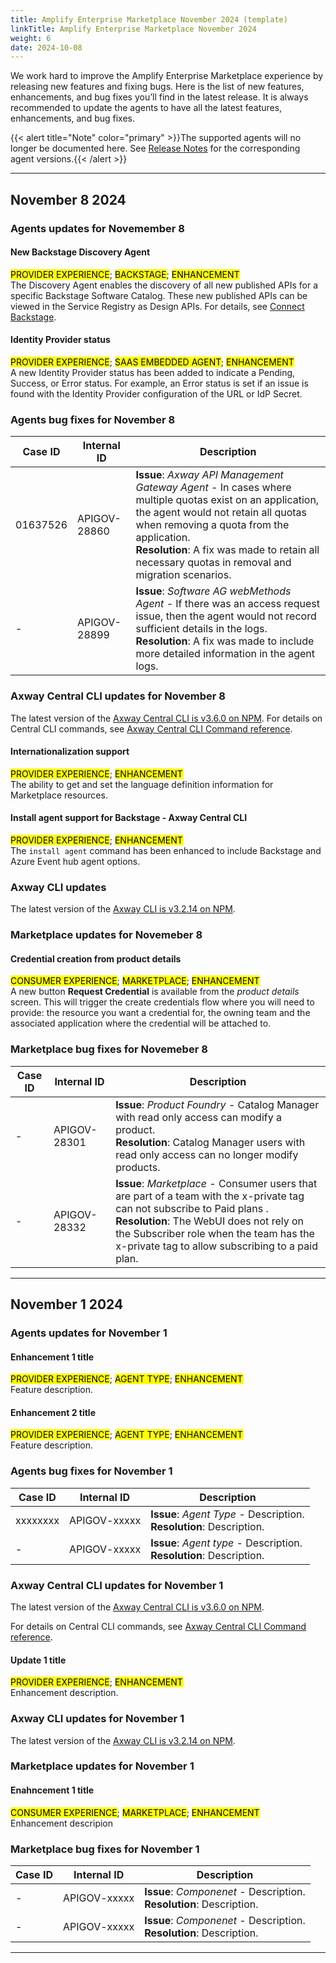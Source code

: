 ```yaml
---
title: Amplify Enterprise Marketplace November 2024 (template)
linkTitle: Amplify Enterprise Marketplace November 2024
weight: 6
date: 2024-10-08
---
```

We work hard to improve the Amplify Enterprise Marketplace experience by releasing new features and fixing bugs. Here is the list of new features, enhancements, and bug fixes you’ll find in the latest release. It is always recommended to update the agents to have all the latest features, enhancements, and bug fixes.

{{< alert title="Note" color="primary" >}}The supported agents will no longer be documented here. See [Release Notes](/docs/amplify_relnotes) for the corresponding agent versions.{{< /alert >}}

---

## November 8 2024

### Agents updates for Novemember 8

#### New Backstage Discovery Agent

<mark>PROVIDER EXPERIENCE</mark>; <mark>BACKSTAGE</mark>; <mark>ENHANCEMENT</mark> <br />
The Discovery Agent enables the discovery of all new published APIs for a specific Backstage Software Catalog. These new published APIs can be viewed in the Service Registry as Design APIs. For details, see [Connect Backstage](/docs/connect_manage_environ/connect_backstage).

#### Identity Provider status

<mark>PROVIDER EXPERIENCE</mark>; <mark>SAAS EMBEDDED AGENT</mark>; <mark>ENHANCEMENT</mark> <br />
A new Identity Provider status has been added to indicate a Pending, Success, or Error status.  For example, an Error status is set if an issue is found with the Identity Provider configuration of the URL or IdP Secret.

<!--### Agents known issues (hidden if none)-->

### Agents bug fixes for November 8

| Case ID     | Internal ID  | Description                                       |
|-------------|--------------|---------------------------------------------------|
| 01637526    | APIGOV-28860 | **Issue**: *Axway API Management Gateway Agent* - In cases where multiple quotas exist on an application, the agent would not retain all quotas when removing a quota from the application. <br />**Resolution**: A fix was made to retain all necessary quotas in removal and migration scenarios. |
| -           | APIGOV-28899 |**Issue**: *Software AG webMethods Agent* - If there was an access request issue, then the agent would not record sufficient details in the logs. <br />**Resolution**: A fix was made to include more detailed information in the agent logs. |

### Axway Central CLI updates for November 8

The latest version of the [Axway Central CLI is v3.6.0 on NPM](https://www.npmjs.com/package/@axway/axway-central-cli/v/3.6.0). For details on Central CLI commands, see [Axway Central CLI Command reference](/docs/integrate_with_central/cli_central/cli_command_reference).

#### Internationalization support

<mark>PROVIDER EXPERIENCE</mark>; <mark>ENHANCEMENT</mark> <br />
The ability to get and set the language definition information for Marketplace resources.

#### Install agent support for Backstage - Axway Central CLI

<mark>PROVIDER EXPERIENCE</mark>; <mark>ENHANCEMENT</mark> <br />
The `install agent` command has been enhanced to include Backstage and Azure Event hub agent options.

<!--### Axway Central CLI known issues for Novemeber 8 (hidden if none)-->

<!--### Axway Central CLI bug fixes for Novemeber 8  (hidden if none)-->

### Axway CLI updates

The latest version of the [Axway CLI is v3.2.14 on NPM](https://www.npmjs.com/package/@axway/axway/v/3.2.14).

<!--### Axway CLI known issues for Novemeber 8  (hidden if none)-->

<!--### Axway CLI bug fixes for Novemeber 8  (hidden if none)-->

### Marketplace updates for Novemeber 8 

#### Credential creation from product details

<mark>CONSUMER EXPERIENCE</mark>; <mark>MARKETPLACE</mark>; <mark>ENHANCEMENT</mark> <br />
A new button **Request Credential** is available from the *product details* screen. This will trigger the create credentials flow where you will need to provide: the resource you want a credential for, the owning team and the associated application where the credential will be attached to.

<!--### Marketplace known issues for Novemeber 8  (hidden if none)-->

### Marketplace bug fixes for Novemeber 8 

| Case ID   | Internal ID  | Description                                       |
|-----------|--------------|---------------------------------------------------|
| -         | APIGOV-28301 | **Issue**: *Product Foundry* - Catalog Manager with read only access can modify a product. <br />**Resolution**: Catalog Manager users with read only access can no longer modify products. |
| -         | APIGOV-28332 | **Issue**: *Marketplace* - Consumer users that are part of a team with the x-private tag can not subscribe to Paid plans . <br />**Resolution**: The WebUI does not rely on the Subscriber role when the team has the x-private tag to allow subscribing to a paid plan. |

---

## November 1 2024

### Agents updates for November 1 

#### Enhancement 1 title

<mark>PROVIDER EXPERIENCE</mark>; <mark>AGENT TYPE</mark>; <mark>ENHANCEMENT</mark> <br />Feature description.

#### Enhancement 2 title

<mark>PROVIDER EXPERIENCE</mark>; <mark>AGENT TYPE</mark>; <mark>ENHANCEMENT</mark> <br />Feature description.

<!--### Agents known issues for November 1 (hidden if none)-->

### Agents bug fixes for November 1

| Case ID     | Internal ID  | Description                                       |
|-------------|--------------|---------------------------------------------------|
| xxxxxxxx    | APIGOV-xxxxx | **Issue**: *Agent Type* - Description. <br />**Resolution**: Description. |
| -           | APIGOV-xxxxx |**Issue**: *Agent type* - Description. <br />**Resolution**: Description. |

### Axway Central CLI updates for November 1

The latest version of the [Axway Central CLI is v3.6.0 on NPM](https://www.npmjs.com/package/@axway/axway-central-cli/v/3.6.0).

For details on Central CLI commands, see [Axway Central CLI Command reference](/docs/integrate_with_central/cli_central/cli_command_reference).

#### Update 1 title

<mark>PROVIDER EXPERIENCE</mark>; <mark>ENHANCEMENT</mark> <br />
Enhancement description.

<!--### Axway Central CLI known issues for November 1 (hidden if none)-->

<!--### Axway Central CLI bug fixes for November 1 (hidden if none)-->

### Axway CLI updates for November 1

The latest version of the [Axway CLI is v3.2.14 on NPM](https://www.npmjs.com/package/@axway/axway/v/3.2.14).

<!--### Axway CLI known issues for November 1 (hidden if none)-->

<!--### Axway CLI bug fixes for November 1 (hidden if none)-->

### Marketplace updates for November 1

#### Enahncement 1 title

<mark>CONSUMER EXPERIENCE</mark>; <mark>MARKETPLACE</mark>; <mark>ENHANCEMENT</mark> <br />
Enhancement descripion

<!--### Marketplace known issues for November 1 (hidden if none)-->

### Marketplace bug fixes for November 1

| Case ID   | Internal ID  | Description                                       |
|-----------|--------------|---------------------------------------------------|
| -         | APIGOV-xxxxx | **Issue**: *Componenet* - Description. <br />**Resolution**: Description. |
| -         | APIGOV-xxxxx | **Issue**: *Componenet* - Description. <br />**Resolution**: Description. |

---